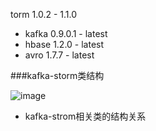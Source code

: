 torm 1.0.2 - 1.1.0
- kafka 0.9.0.1 - latest
- hbase 1.2.0 - latest
- avro 1.7.7 - latest

###kafka-storm类结构

![image](https://github.com/yilong2001/avro-kafka-strom-hbases/blob/master/imgs/storm-kafka.png)

- kafka-strom相关类的结构关系
